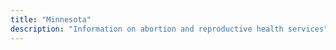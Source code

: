 ```yaml
---
title: "Minnesota"
description: "Information on abortion and reproductive health services"
---
```


